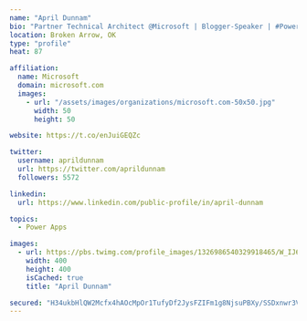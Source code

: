 ```yaml
---
name: "April Dunnam"
bio: "Partner Technical Architect @Microsoft | Blogger-Speaker | #PowerApps, #PowerAutomate, #Office365, #SharePoint | #WIT | #Karaoke Queen"
location: Broken Arrow, OK
type: "profile"
heat: 87

affiliation:
  name: Microsoft
  domain: microsoft.com
  images:
    - url: "/assets/images/organizations/microsoft.com-50x50.jpg"
      width: 50
      height: 50

website: https://t.co/enJuiGEQZc

twitter:
  username: aprildunnam
  url: https://twitter.com/aprildunnam
  followers: 5572

linkedin:
  url: https://www.linkedin.com/public-profile/in/april-dunnam

topics:
  - Power Apps

images:
  - url: https://pbs.twimg.com/profile_images/1326986540329918465/W_IJ6Ih2_400x400.jpg
    width: 400
    height: 400
    isCached: true
    title: "April Dunnam"

secured: "H34ukbHlQW2Mcfx4hAOcMpOr1TufyDf2JysFZIFm1g8NjsuPBXy/SSDxnwr3VQlYMOAHrVOSs78W9By+l+nCHRHVGgpF9Hrk9t2sRUevZw2f8wZLt8QY/JQFxZZUnaXUDIQMvBR0xXRRoFLJQ+QjtsD7Pd3Pfbramq7dWxT4JClirG9Sxem9NxTc/CCi2VtgVp/WNwsFvTGTVX8jYTd2BXIG68jwxdr7fbGiKRw10iaUf6B4TiYK4m8fdOcWXrENZoFGLt5OETg9PZC5AweFYSp4itEW+qXQAdDJoIQX+IPiqYjIChp9BmYkkVlN5yyiF6ClQL2gmnNPCn67u6akPNmJ2PrNscN3QZa7dGtI5FMWJg3ycoFV3eUehxXiDJ/c65YhciRLuv92nG/uUjEcvHYkndPaL5FXL3w6o+3hjH8=;7Ozu9TidR9HY7kdUukmcSg=="
---
```


